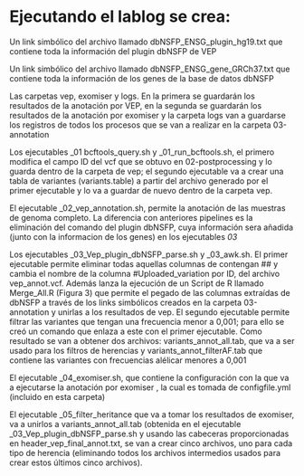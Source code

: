 # Ejecutando el lablog se crea:

Un link simbólico del archivo llamado dbNSFP_ENSG_plugin_hg19.txt que contiene toda la información del plugin dbNSFP de VEP

Un link simbólico del archivo llamado dbNSFP_ENSG_gene_GRCh37.txt que contiene toda la información de los genes de la base de datos dbNSFP

Las carpetas vep, exomiser y logs. En la primera se guardarán los resultados de la anotación por VEP, en la segunda se guardarán los resultados de la anotación por exomiser y la carpeta logs van a guardarse
los registros de todos los procesos que se van a realizar en la carpeta 03-annotation

Los ejecutables _01 bcftools_query.sh y _01_run_bcftools.sh, el primero modifica el campo ID del vcf que se obtuvo en 02-postprocessing y lo guarda dentro de la carpeta de vep; el segundo ejecutable va a 
crear una tabla de variantes (variants.table) a partir del archivo generado por el primer ejecutable y lo va a guardar de nuevo dentro de la carpeta vep. 

El ejecutable _02_vep_annotation.sh, permite la anotación de las muestras de genoma completo. La diferencia con anteriores pipelines es la eliminación del comando del plugin dbNSFP, cuya información sera
añadida (junto con la informacion de los genes) en los ejecutables _03_

Los ejecutables _03_Vep_plugin_dbNSFP_parse.sh y _03_awk.sh. El primer ejecutable permite eliminar todas aquellas columnas de contengan ## y cambia el nombre de la columna #Uploaded_variation por ID, del 
archivo vep_annot.vcf. Además lanza la ejecución de un Script de R llamado Merge_All.R (Figura 3) que permite el pegado de las columnas extraídas de dbNSFP a través de los links simbólicos creados en la 
carpeta 03-annotation y  unirlas a los resultados de vep. El segundo ejecutable permite filtrar las variantes que tengan una frecuencia menor a 0,001; para ello se creó un comando que enlaza a este con
el primer ejecutable. Como resultado se van a obtener dos archivos: variants_annot_all.tab, que va a ser usado para los filtros de herencias y variants_annot_filterAF.tab que contiene las variantes con
frecuencias alélicar menores a 0,001

El ejecutable _04_exomiser.sh, que contiene la configuración con la que va a ejecutarse la anotación por exomiser , la cual es tomada de configfile.yml (incluido en esta carpeta)

El ejecutable _05_filter_heritance que va a tomar los resultados de exomiser, va a unirlos a variants_annot_all.tab (obtenida en el ejecutable _03_Vep_plugin_dbNSFP_parse.sh y usando las cabeceras proporcionadas
en header_vep_final_annot.txt, se van a crear cinco archivos, uno para cada tipo de herencia (eliminando todos los archivos intermedios usados para crear estos últimos cinco archivos).
